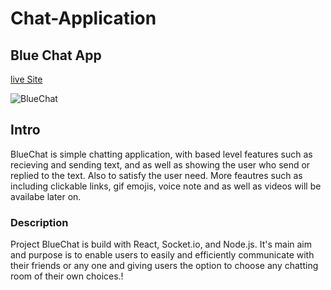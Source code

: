 # Chat-Application

## Blue Chat App

[live Site](https://5f3ec5640cca8f0171eb4825--hardcore-jang-fe53a1.netlify.app/)

![BlueChat](https://png.pngtree.com/thumb_back/fh260/background/20201019/pngtree-dark-blue-technology-background-with-digital-network-lines-and-illustration-of-image_423420.jpg)

## Intro
BlueChat is simple chatting application, with based level features such as recieving and sending text, and as well as showing the user who send or replied to the text. Also to satisfy the user need. More feautres such as including clickable links, gif emojis, voice note and as well as videos  will be availabe later on.

### Description
Project BlueChat is build with React, Socket.io, and Node.js. It's main aim and purpose is to enable users to easily and efficiently communicate with their friends or any one and giving users the option to choose any chatting room of their own choices.!
